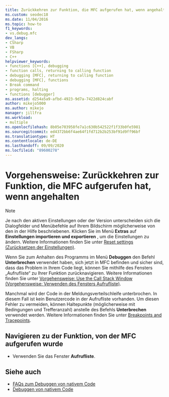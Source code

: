 ```yaml
---
title: Zurückkehren zur Funktion, die MFC aufgerufen hat, wenn angehalten | Microsoft-Dokumentation
ms.custom: seodec18
ms.date: 11/04/2016
ms.topic: how-to
f1_keywords:
- vs.debug.mfc
dev_langs:
- CSharp
- VB
- FSharp
- C++
helpviewer_keywords:
- functions [C++], debugging
- function calls, returning to calling function
- debugging [MFC], returning to calling function
- debugging [MFC], functions
- Break command
- programs, halting
- functions [debugger]
ms.assetid: d254a5a9-afbd-4923-9d7a-7422d824cabf
author: mikejo5000
ms.author: mikejo
manager: jillfra
ms.workload:
- multiple
ms.openlocfilehash: 8b05e703958fe7a1c630b542522f1f33b0fe5981
ms.sourcegitcommit: ed4372bb6f4ae64f1fd712b2b253bf91d9ff96bf
ms.translationtype: HT
ms.contentlocale: de-DE
ms.lasthandoff: 09/09/2020
ms.locfileid: "89600278"
---
```

# <a name="how-to-get-back-to-the-function-that-called-mfc-if-halted"></a>Vorgehensweise: Zurückkehren zur Funktion, die MFC aufgerufen hat, wenn angehalten

> [!NOTE]
> Je nach den aktiven Einstellungen oder der Version unterscheiden sich die Dialogfelder und Menübefehle auf Ihrem Bildschirm möglicherweise von den in der Hilfe beschriebenen. Klicken Sie im Menü **Extras** auf **Einstellungen importieren und exportieren** , um die Einstellungen zu ändern. Weitere Informationen finden Sie unter [Reset settings (Zurücksetzen der Einstellungen)](../ide/environment-settings.md#reset-settings).

Wenn Sie zum Anhalten des Programms im Menü **Debuggen** den Befehl **Unterbrechen** verwendet haben, sich jetzt in MFC befinden und sicher sind, dass das Problem in Ihrem Code liegt, können Sie mithilfe des Fensters „Aufrufliste“ zu Ihrer Funktion zurücknavigieren. Weitere Informationen finden Sie unter [Vorgehensweise: Use the Call Stack Window (Vorgehensweise: Verwenden des Fensters Aufrufliste)](../debugger/how-to-use-the-call-stack-window.md).

Manchmal wird der Code in der Meldungsverteilschleife unterbrochen. In diesem Fall ist kein Benutzercode in der Aufrufliste vorhanden. Um diesen Fehler zu vermeiden, können Haltepunkte (möglicherweise mit Bedingungen und Trefferanzahl) anstelle des Befehls **Unterbrechen** verwendet werden. Weitere Informationen finden Sie unter [Breakpoints and Tracepoints](/previous-versions/ktf38f66(v=vs.100)).

## <a name="navigate-to-the-function-from-which-mfc-was-called"></a>Navigieren zu der Funktion, von der MFC aufgerufen wurde

- Verwenden Sie das Fenster **Aufrufliste**.

## <a name="see-also"></a>Siehe auch

- [FAQs zum Debuggen von nativem Code](../debugger/debugging-native-code-faqs.md)
- [Debuggen von nativem Code](../debugger/debugging-native-code.md)